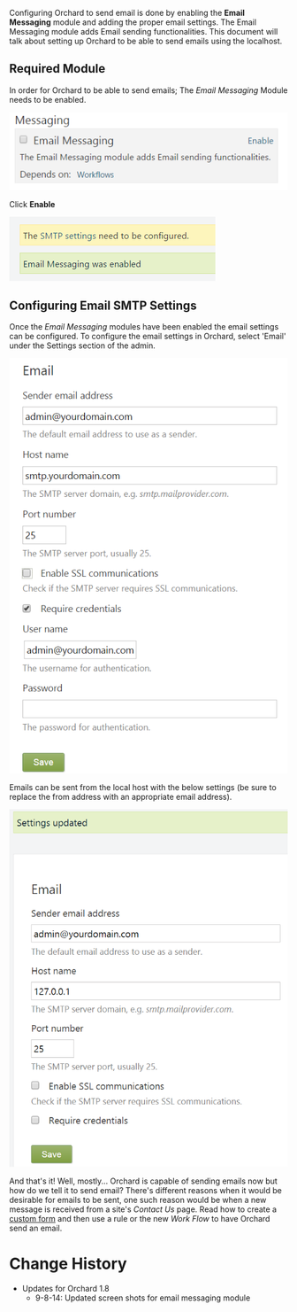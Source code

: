 Configuring Orchard to send email is done by enabling the **Email Messaging** module and adding the proper email settings. The Email Messaging module adds Email sending functionalities. This document will talk about setting up Orchard to be able to send emails using the localhost.

## Required Module ##

In order for Orchard to be able to send emails; The *Email Messaging* Module needs to be enabled.

![Orchard CMS Messaging modules](../Upload/Messaging/Messaging-Modules.PNG)

Click **Enable**

![Orchard CMS Messaging modules enabled](../Upload/Messaging/Messaging-Enabled.PNG)

## Configuring Email SMTP Settings ##

Once the *Email Messaging* modules have been enabled the email settings can be configured.  To configure the email settings in Orchard, select 'Email' under the Settings section of the admin.

![Orchard CMS Email Settings Navigation](../Upload/Messaging/Email-Settings.PNG)

Emails can be sent from the local host with the below settings (be sure to replace the from address with an appropriate email address).

![Orchard CMS Messaging modules](../Upload/Messaging/Email-Settings-Updated.PNG)

And that's it!  Well, mostly...  Orchard is capable of sending emails now but how do we tell it to send email?  There's different reasons when it would be desirable for emails to be sent, one such reason would be when a new message is received from a site's *Contact Us* page.  Read how to create a [custom form](Creating-Custom-Forms "Custom Forms Module") and then use a rule or the new *Work Flow* to have Orchard send an email.


# Change History
* Updates for Orchard 1.8
    * 9-8-14: Updated screen shots for email messaging module